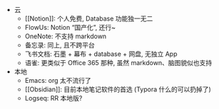 - 云
    - [[Notion]]: 个人免费, Database 功能独一无二
    - FlowUs: Notion “国产化”, 还行~
    - OneNote: 不支持 markdown
    - 备忘录: 同上, 且不跨平台
    - 飞书文档: 石墨 + 幕布 + database + 网盘, 无独立 App
    - 语雀: 更类似于 Office 365 那种, 虽然 markdown、脑图貌似也支持
- 本地
    - Emacs: org 太不流行了
    - [[Obsidian]]: 目前本地笔记软件的首选 (Typora 什么的可以扔掉了)
    - Logseq: RR 本地版?